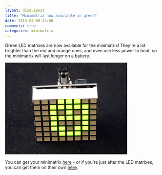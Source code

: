 ```yaml
---
layout: disquspost
title: "Minimatrix now available in green"
date: 2013-08-09 22:08
comments: true
categories: minimatrix
---
```

Green LED matrixes are now available for the minimatrix! They're a lot brighter than the red and orange ones, and even use less power to boot, so the minimatrix will last longer on a battery.

<img src="/images/yellow matrixes.jpg" width=400>

You can get your minimatrix [here](https://www.tindie.com/products/arachnidlabs/minimatrix/) - or if you're just after the LED matrixes, you can get them on their own [here](https://www.tindie.com/products/arachnidlabs/8x8-pixel-square-pixel-led-matrix-yellow-green/).
